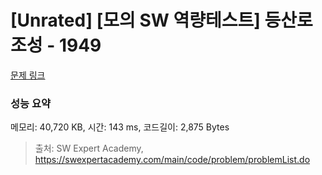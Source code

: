 # [Unrated] [모의 SW 역량테스트] 등산로 조성 - 1949 

[문제 링크](https://swexpertacademy.com/main/code/problem/problemDetail.do?contestProbId=AV5PoOKKAPIDFAUq) 

### 성능 요약

메모리: 40,720 KB, 시간: 143 ms, 코드길이: 2,875 Bytes



> 출처: SW Expert Academy, https://swexpertacademy.com/main/code/problem/problemList.do